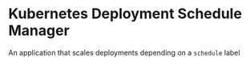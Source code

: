 Kubernetes Deployment Schedule Manager
======================================

An application that scales deployments depending on a `schedule` label
